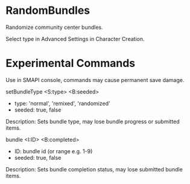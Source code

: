 # RandomBundles
Randomize community center bundles.

Select type in Advanced Settings in Character Creation.

# Experimental Commands
Use in SMAPI console, commands may cause permanent save damage.

setBundleType <S:type> <B:seeded>
  - type: 'normal', 'remixed', 'randomized'
  - seeded: true, false

Description: Sets bundle type, may lose bundle progress or submitted items.
  
  
bundle <I:ID> <B:completed>
  - ID: bundle id (or range e.g. 1-9)
  - seeded: true, false

Description: Sets bundle completion status, may lose submitted bundle items.
